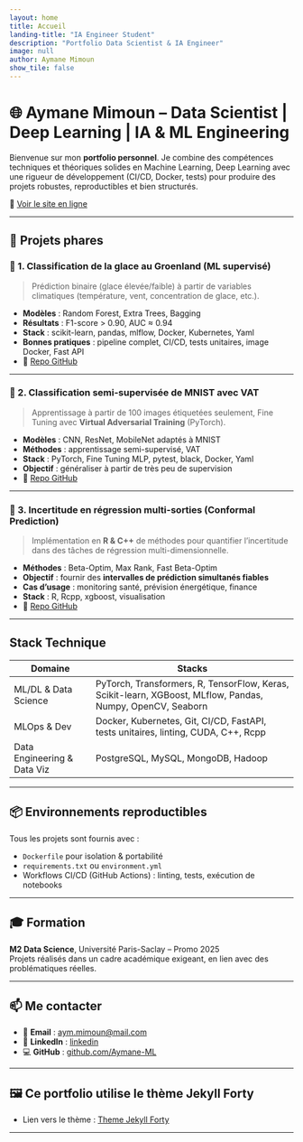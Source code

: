 ```yaml
---
layout: home
title: Accueil
landing-title: "IA Engineer Student"
description: "Portfolio Data Scientist & IA Engineer"
image: null
author: Aymane Mimoun
show_tile: false
---
```


# 🌐 Aymane Mimoun – Data Scientist | Deep Learning | IA & ML Engineering

Bienvenue sur mon **portfolio personnel**. Je combine des compétences techniques et théoriques solides en Machine Learning, Deep Learning avec une rigueur de développement (CI/CD, Docker, tests) pour produire des projets robustes, reproductibles et bien structurés.

🔗 [Voir le site en ligne](https://Aymane-Ml.github.io)

---

## 📁 Projets phares

### 🧊 1. Classification de la glace au Groenland (ML supervisé)
> Prédiction binaire (glace élevée/faible) à partir de variables climatiques (température, vent, concentration de glace, etc.).

- **Modèles** : Random Forest, Extra Trees, Bagging
- **Résultats** : F1-score > 0.90, AUC ≈ 0.94
- **Stack** : scikit-learn, pandas, mlflow, Docker, Kubernetes, Yaml
- **Bonnes pratiques** : pipeline complet, CI/CD, tests unitaires, image Docker, Fast API
- 📂 [Repo GitHub](https://github.com/Aymane-ML/Ice-Classification_MLops)

---

### 🔢 2. Classification semi-supervisée de MNIST avec VAT
> Apprentissage à partir de 100 images étiquetées seulement, Fine Tuning avec **Virtual Adversarial Training** (PyTorch).

- **Modèles** : CNN, ResNet, MobileNet adaptés à MNIST
- **Méthodes** : apprentissage semi-supervisé, VAT
- **Stack** : PyTorch, Fine Tuning MLP, pytest, black, Docker, Yaml
- **Objectif** : généraliser à partir de très peu de supervision
- 📂 [Repo GitHub](https://github.com/Aymane-ML/Projet-Deep-Learning---Classification-MNIST-avec-PyTorch-VAT)

---

### 📏 3. Incertitude en régression multi-sorties (Conformal Prediction)
> Implémentation en **R & C++** de méthodes pour quantifier l’incertitude dans des tâches de régression multi-dimensionnelle.

- **Méthodes** : Beta-Optim, Max Rank, Fast Beta-Optim
- **Objectif** : fournir des **intervalles de prédiction simultanés fiables**
- **Cas d’usage** : monitoring santé, prévision énergétique, finance
- **Stack** : R, Rcpp, xgboost, visualisation
- 📂 [Repo GitHub](https://github.com/Aymane-ML/Uncertainty_Quantification_in_MultiOutput_Regression-R-C-)

---

## Stack Technique

| Domaine                    | Stacks                                                                                                     |
|----------------------------|------------------------------------------------------------------------------------------------------------|
| ML/DL & Data Science       | PyTorch, Transformers, R, TensorFlow, Keras, Scikit-learn, XGBoost, MLflow, Pandas, Numpy, OpenCV, Seaborn |
| MLOps & Dev                | Docker, Kubernetes, Git, CI/CD, FastAPI, tests unitaires, linting, CUDA, C++, Rcpp                         |
| Data Engineering & Data Viz| PostgreSQL, MySQL, MongoDB, Hadoop                                                                         |


---

## 📦 Environnements reproductibles

Tous les projets sont fournis avec :
- `Dockerfile` pour isolation & portabilité
- `requirements.txt` ou `environment.yml`
- Workflows CI/CD (GitHub Actions) : linting, tests, exécution de notebooks

---

## 🎓 Formation

**M2 Data Science**, Université Paris-Saclay – Promo 2025  
Projets réalisés dans un cadre académique exigeant, en lien avec des problématiques réelles.

---

## 📫 Me contacter

- 📧 **Email** : [aym.mimoun@mail.com](mailto:aym.mimoun@mail.com)
- 💼 **LinkedIn** : [linkedin](https://www.linkedin.com/in/aymane-mimoun-892697221/) 
- 💻 **GitHub** : [github.com/Aymane-ML](https://github.com/Aymane-ML)

---

## 🖼️ Ce portfolio utilise le thème Jekyll **Forty**

- Lien vers le thème : [Theme Jekyll Forty](https://https://jekyllthemes.io/theme/forty-jekyll-theme)
---

